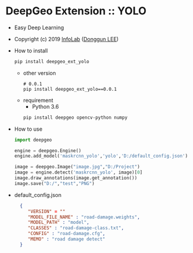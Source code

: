 # DeepGeo Extension :: YOLO
 - Easy Deep Learning
  - Copyright (c) 2019 [InfoLab](http://infolab.kunsan.ac.kr) ([Donggun LEE](http://duration.digimoon.net))

 - How to install
   ```bash
   pip install deepgeo_ext_yolo
   ```
   - other version
     ```basha
     # 0.0.1
     pip install deepgeo_ext_yolo==0.0.1
     ```
    - requirement
       - Python 3.6
       ```bash
       pip install deepgeo opencv-python numpy
       ```
 - How to use
    ```python
    import deepgeo

    engine = deepgeo.Engine()
    engine.add_model('maskrcnn_yolo','yolo','D:/default_config.json')

    image = deepgeo.Image("image.jpg","D:/Project")
    image = engine.detect('maskrcnn_yolo', image)[0]
    image.draw_annotations(image.get_annotation())
    image.save("D:/","test","PNG")
    ```

 - default_config.json
    ```json
      {
         "VERSION" = ""
         "MODEL_FILE_NAME" : "road-damage.weights",
         "MODEL_PATH" : "model",
         "CLASSES" : "road-damage-class.txt",
         "CONFIG" : "road-damage.cfg",
         "MEMO" : "road damage detect"
      }
    ```